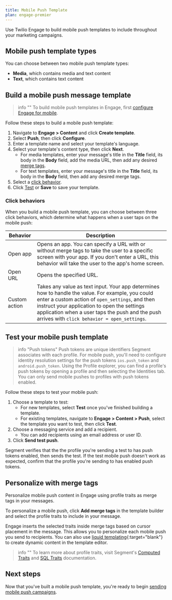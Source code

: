 ```yaml
---
title: Mobile Push Template
plan: engage-premier
---
```


Use Twilio Engage to build mobile push templates to include throughout your marketing campaigns.

## Mobile push template types

You can choose between two mobile push template types:

- **Media**, which contains media and text content
- **Text**, which contains text content 

## Build a mobile push message template

> info ""
> To build mobile push templates in Engage, first [configure Engage for mobile](/docs/engage/campaigns/mobile-push/). 

Follow these steps to build a mobile push template:

1. Navigate to **Engage > Content** and click **Create template**.
2. Select **Push**, then click **Configure**.
3. Enter a template name and select your template's language.
4. Select your template's content type, then click **Next**.
    - For media templates, enter your message's title in the **Title** field, its body in the **Body** field, add the media URL, then add any desired [merge tags](#personalize-with-merge-tags).
    - For text templates, enter your message's title in the **Title** field, its body in the **Body** field, then add any desired merge tags.
5. Select a [click behavior](#click-behaviors).
6. Click [Test](#test-your-mobile-push-template) or **Save** to save your template.


### Click behaviors

When you build a mobile push template, you can choose between three click behaviors, which determine what happens when a user taps on the mobile push:

| Behavior      | Description                                                                                                                                                                                                                                                                                            |
| ------------- | ------------------------------------------------------------------------------------------------------------------------------------------------------------------------------------------------------------------------------------------------------------------------------------------------------ |
| Open app      | Opens an app. You can specify a URL with or without merge tags to take the user to a specific screen with your app. If you don't enter a URL, this behavior will take the user to the app's home screen.                                                                                               |
| Open URL      | Opens the specified URL.                                                                                                                                                                                                                                                                               |
| Custom action | Takes any value as text input. Your app determines how to handle the value. For example, you could enter a custom action of `open_settings`, and then instruct your application to open the settings application when a user taps the push and the push arrives with `click behavior = open_settings`. |

## Test your mobile push template

> info "Push tokens"
> Push tokens are unique identifiers Segment associates with each profile. For mobile push, you'll need to configure identity resolution settings for the push tokens `ios.push_token` and `android.push_token`. Using the Profile explorer, you can find a profile's push tokens by opening a profile and then selecting the Identities tab. You can only send mobile pushes to profiles with push tokens enabled.

Follow these steps to test your mobile push:

1. Choose a template to test:
    - For new templates, select **Test** once you've finished building a template. 
    - For existing templates, navigate to **Engage > Content > Push**, select the template you want to test, then click **Test**.
2. Choose a messaging service and add a recipient.
    - You can add recipients using an email address or user ID. 
3. Click **Send test push**.

Segment verifies that the the profile you're sending a test to has push tokens enabled, then sends the test. If the test mobile push doesn't work as expected, confirm that the profile you're sending to has enabled push tokens.

## Personalize with merge tags

Personalize mobile push content in Engage using profile traits as merge tags in your messages.

To personalize a mobile push, click **Add merge tags** in the template builder and select the profile traits to include in your message.

Engage inserts the selected traits inside merge tags based on cursor placement in the message. This allows you to personalize each mobile push you send to recipients. You can also use [liquid templating](https://liquidjs.com/tags/if.html){:target="blank"} to create dynamic content in the template editor. 

> info ""
> To learn more about profile traits, visit Segment's [Computed Traits](/docs/engage/audiences/computed-traits/) and [SQL Traits](/docs/engage/audiences/sql-traits/) documentation.

## Next steps

Now that you've built a mobile push template, you're ready to begin [sending mobile push campaigns](/docs/engage/campaigns/mobile-push/push-campaigns/).